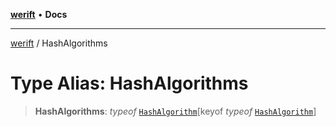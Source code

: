 [**werift**](../README.md) • **Docs**

***

[werift](../globals.md) / HashAlgorithms

# Type Alias: HashAlgorithms

> **HashAlgorithms**: *typeof* [`HashAlgorithm`](../variables/HashAlgorithm.md)\[keyof *typeof* [`HashAlgorithm`](../variables/HashAlgorithm.md)\]
